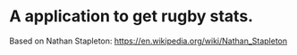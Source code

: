 # A application to get rugby stats.

Based on Nathan Stapleton: https://en.wikipedia.org/wiki/Nathan_Stapleton

